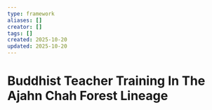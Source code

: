 ```yaml
---
type: framework
aliases: []
creator: []
tags: []
created: 2025-10-20
updated: 2025-10-20
---
```


# Buddhist Teacher Training In The Ajahn Chah Forest Lineage


